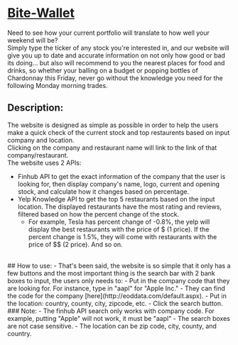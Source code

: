 # [Bite-Wallet](https://shellynguyen98.github.io/Project-1/)
Need to see how your current portfolio will translate to how well your weekend will be? </br>
Simply type the ticker of any stock you're interested in, and our website will give you up to date and accurate information on not only how good or bad its doing... but also will recommend to you the nearest places for food and drinks, so whether your balling on a budget or popping bottles of Chardonnay this Friday, never go without the knowledge you need for the following Monday morning trades.
</br>
## Description:
The website is designed as simple as possible in order to help the users make a quick check of the current stock and top restaurents based on input company and location.</br>
Clicking on the company and restaurant name will link to the link of that company/restaurant.</br>
The website uses 2 APIs:
- Finhub API to get the exact information of the company that the user is looking for, then display company's name, logo, current and opening stock, and calculate how it changes based on percentage.
- Yelp Knowledge API to get the top 5 restaurants based on the input location. The displayed restaurants have the most rating and reviews, filtered based on how the percent change of the stock.
  - For example, Tesla has percent change of -0.8%, the yelp will display the best restaurants with the price of $ (1 price). If the percent change is 1.5%, they will come with restaurants with the price of $$ (2 price). And so on.
 </br>
## How to use:
- That's been said, the website is so simple that it only has a few buttons and the most important thing is the search bar with 2 bank boxes to input, the users only needs to:
  - Put in the company code that they are looking for. For instance, type in "aapl" for "Apple Inc."
    - They can find the code for the company [here](http://eoddata.com/default.aspx).
  - Put in the location: country, county, city, zipcode, etc.
  - Click the search button.
</br>
### Note:
- The finhub API search only works with company code. For example, putting "Apple" will not work, it must be "aapl"
- The search boxes are not case sensitive.
- The location can be zip code, city, county, and country.
</br>
